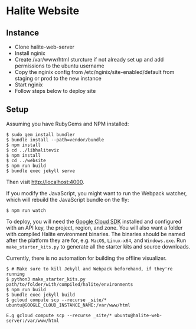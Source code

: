 # Halite Website

## Instance

* Clone halite-web-server
* Install nginix
* Create /var/www/html sturcture if not already set up and add permissions to the ubuntu username
* Copy the nginix config from /etc/nginix/site-enabled/default from staging or prod to the new instance
* Start nginix
* Follow steps below to deploy site

## Setup

Assuming you have RubyGems and NPM installed:

    $ sudo gem install bundler
    $ bundle install --path=vendor/bundle
    $ npm install
    $ cd ../libhaliteviz
    $ npm install
    $ cd ../website
    $ npm run build
    $ bundle exec jekyll serve
    
Then visit <http://localhost:4000>.
    
If you modify the JavaScript, you might want to run the Webpack watcher, which will rebuild the JavaScript bundle on the fly:

    $ npm run watch
    
To deploy, you will need the [Google Cloud SDK][gcloud-sdk] installed and configured with an API key, the project, region, and zone. You will also want a folder with compiled Halite environment binaries. The binaries should be named after the platform they are for, e.g. `MacOS`, `Linux-x64`, and `Windows.exe`. Run `make_starter_kits.py` to generate all the starter kits and source downloads.

Currently, there is no automation for building the offline visualizer.

    $ # Make sure to kill Jekyll and Webpack beforehand, if they're running
    $ python3 make_starter_kits.py path/to/folder/with/compiled/halite/environments
    $ npm run build
    $ bundle exec jekyll build
    $ gcloud compute scp --recurse _site/* ubuntu@GOOGLE_CLOUD_INSTANCE_NAME:/var/www/html

    E.g gcloud compute scp --recurse _site/* ubuntu@halite-web-server:/var/www/html

    
[gcloud-sdk]: https://cloud.google.com/sdk/gcloud/
